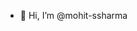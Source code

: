 - 👋 Hi, I’m @mohit-ssharma


<!---
mohit-ssharma/mohit-ssharma is a ✨ special ✨ repository because its `README.md` (this file) appears on your GitHub profile.
You can click the Preview link to take a look at your changes.
--->

